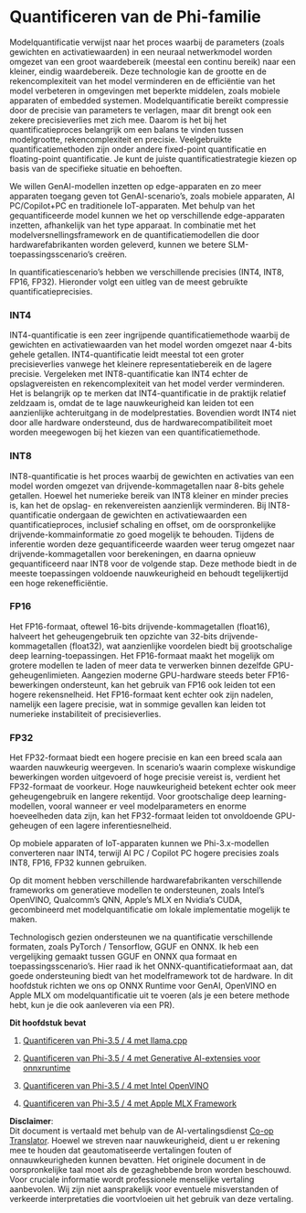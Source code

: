 <!--
CO_OP_TRANSLATOR_METADATA:
{
  "original_hash": "d658062de70b131ef4c0bff69b5fc70e",
  "translation_date": "2025-07-16T21:48:05+00:00",
  "source_file": "md/01.Introduction/04/QuantifyingPhi.md",
  "language_code": "nl"
}
-->
# **Quantificeren van de Phi-familie**

Modelquantificatie verwijst naar het proces waarbij de parameters (zoals gewichten en activatiewaarden) in een neuraal netwerkmodel worden omgezet van een groot waardebereik (meestal een continu bereik) naar een kleiner, eindig waardebereik. Deze technologie kan de grootte en de rekencomplexiteit van het model verminderen en de efficiëntie van het model verbeteren in omgevingen met beperkte middelen, zoals mobiele apparaten of embedded systemen. Modelquantificatie bereikt compressie door de precisie van parameters te verlagen, maar dit brengt ook een zekere precisieverlies met zich mee. Daarom is het bij het quantificatieproces belangrijk om een balans te vinden tussen modelgrootte, rekencomplexiteit en precisie. Veelgebruikte quantificatiemethoden zijn onder andere fixed-point quantificatie en floating-point quantificatie. Je kunt de juiste quantificatiestrategie kiezen op basis van de specifieke situatie en behoeften.

We willen GenAI-modellen inzetten op edge-apparaten en zo meer apparaten toegang geven tot GenAI-scenario’s, zoals mobiele apparaten, AI PC/Copilot+PC en traditionele IoT-apparaten. Met behulp van het gequantificeerde model kunnen we het op verschillende edge-apparaten inzetten, afhankelijk van het type apparaat. In combinatie met het modelversnellingsframework en de quantificatiemodellen die door hardwarefabrikanten worden geleverd, kunnen we betere SLM-toepassingsscenario’s creëren.

In quantificatiescenario’s hebben we verschillende precisies (INT4, INT8, FP16, FP32). Hieronder volgt een uitleg van de meest gebruikte quantificatieprecisies.

### **INT4**

INT4-quantificatie is een zeer ingrijpende quantificatiemethode waarbij de gewichten en activatiewaarden van het model worden omgezet naar 4-bits gehele getallen. INT4-quantificatie leidt meestal tot een groter precisieverlies vanwege het kleinere representatiebereik en de lagere precisie. Vergeleken met INT8-quantificatie kan INT4 echter de opslagvereisten en rekencomplexiteit van het model verder verminderen. Het is belangrijk op te merken dat INT4-quantificatie in de praktijk relatief zeldzaam is, omdat de te lage nauwkeurigheid kan leiden tot een aanzienlijke achteruitgang in de modelprestaties. Bovendien wordt INT4 niet door alle hardware ondersteund, dus de hardwarecompatibiliteit moet worden meegewogen bij het kiezen van een quantificatiemethode.

### **INT8**

INT8-quantificatie is het proces waarbij de gewichten en activaties van een model worden omgezet van drijvende-kommagetallen naar 8-bits gehele getallen. Hoewel het numerieke bereik van INT8 kleiner en minder precies is, kan het de opslag- en rekenvereisten aanzienlijk verminderen. Bij INT8-quantificatie ondergaan de gewichten en activatiewaarden een quantificatieproces, inclusief schaling en offset, om de oorspronkelijke drijvende-kommainformatie zo goed mogelijk te behouden. Tijdens de inferentie worden deze gequantificeerde waarden weer terug omgezet naar drijvende-kommagetallen voor berekeningen, en daarna opnieuw gequantificeerd naar INT8 voor de volgende stap. Deze methode biedt in de meeste toepassingen voldoende nauwkeurigheid en behoudt tegelijkertijd een hoge rekenefficiëntie.

### **FP16**

Het FP16-formaat, oftewel 16-bits drijvende-kommagetallen (float16), halveert het geheugengebruik ten opzichte van 32-bits drijvende-kommagetallen (float32), wat aanzienlijke voordelen biedt bij grootschalige deep learning-toepassingen. Het FP16-formaat maakt het mogelijk om grotere modellen te laden of meer data te verwerken binnen dezelfde GPU-geheugenlimieten. Aangezien moderne GPU-hardware steeds beter FP16-bewerkingen ondersteunt, kan het gebruik van FP16 ook leiden tot een hogere rekensnelheid. Het FP16-formaat kent echter ook zijn nadelen, namelijk een lagere precisie, wat in sommige gevallen kan leiden tot numerieke instabiliteit of precisieverlies.

### **FP32**

Het FP32-formaat biedt een hogere precisie en kan een breed scala aan waarden nauwkeurig weergeven. In scenario’s waarin complexe wiskundige bewerkingen worden uitgevoerd of hoge precisie vereist is, verdient het FP32-formaat de voorkeur. Hoge nauwkeurigheid betekent echter ook meer geheugengebruik en langere rekentijd. Voor grootschalige deep learning-modellen, vooral wanneer er veel modelparameters en enorme hoeveelheden data zijn, kan het FP32-formaat leiden tot onvoldoende GPU-geheugen of een lagere inferentiesnelheid.

Op mobiele apparaten of IoT-apparaten kunnen we Phi-3.x-modellen converteren naar INT4, terwijl AI PC / Copilot PC hogere precisies zoals INT8, FP16, FP32 kunnen gebruiken.

Op dit moment hebben verschillende hardwarefabrikanten verschillende frameworks om generatieve modellen te ondersteunen, zoals Intel’s OpenVINO, Qualcomm’s QNN, Apple’s MLX en Nvidia’s CUDA, gecombineerd met modelquantificatie om lokale implementatie mogelijk te maken.

Technologisch gezien ondersteunen we na quantificatie verschillende formaten, zoals PyTorch / Tensorflow, GGUF en ONNX. Ik heb een vergelijking gemaakt tussen GGUF en ONNX qua formaat en toepassingsscenario’s. Hier raad ik het ONNX-quantificatieformaat aan, dat goede ondersteuning biedt van het modelframework tot de hardware. In dit hoofdstuk richten we ons op ONNX Runtime voor GenAI, OpenVINO en Apple MLX om modelquantificatie uit te voeren (als je een betere methode hebt, kun je die ook aanleveren via een PR).

**Dit hoofdstuk bevat**

1. [Quantificeren van Phi-3.5 / 4 met llama.cpp](./UsingLlamacppQuantifyingPhi.md)

2. [Quantificeren van Phi-3.5 / 4 met Generative AI-extensies voor onnxruntime](./UsingORTGenAIQuantifyingPhi.md)

3. [Quantificeren van Phi-3.5 / 4 met Intel OpenVINO](./UsingIntelOpenVINOQuantifyingPhi.md)

4. [Quantificeren van Phi-3.5 / 4 met Apple MLX Framework](./UsingAppleMLXQuantifyingPhi.md)

**Disclaimer**:  
Dit document is vertaald met behulp van de AI-vertalingsdienst [Co-op Translator](https://github.com/Azure/co-op-translator). Hoewel we streven naar nauwkeurigheid, dient u er rekening mee te houden dat geautomatiseerde vertalingen fouten of onnauwkeurigheden kunnen bevatten. Het originele document in de oorspronkelijke taal moet als de gezaghebbende bron worden beschouwd. Voor cruciale informatie wordt professionele menselijke vertaling aanbevolen. Wij zijn niet aansprakelijk voor eventuele misverstanden of verkeerde interpretaties die voortvloeien uit het gebruik van deze vertaling.